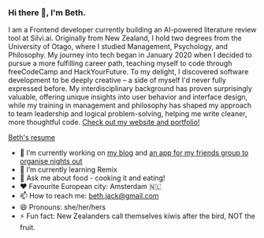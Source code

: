 ### Hi there 👋, I'm Beth.

I am a Frontend developer currently building an AI-powered literature review tool at Silvi.ai. Originally from New Zealand, I hold two degrees from the University of Otago, where I studied Management, Psychology, and Philosophy. My journey into tech began in January 2020 when I decided to pursue a more fulfilling career path, teaching myself to code through freeCodeCamp and HackYourFuture. To my delight, I discovered software development to be deeply creative – a side of myself I'd never fully expressed before. My interdisciplinary background has proven surprisingly valuable, offering unique insights into user behavior and interface design, while my training in management and philosophy has shaped my approach to team leadership and logical problem-solving, helping me write cleaner, more thoughtful code. [Check out my website and portfolio!](https://cph.kiwi/)

[Beth's resume](https://github.com/cph-kiwi/cph-kiwi/blob/main/Beth%20Jackson%20resume%2017-12-21.pdf)

- 🔭 I’m currently working on [my blog](https://cph.kiwi/blog) and [an app for my friends group to organise nights out](https://dining-dames.cph.kiwi/)
- 🌱 I’m currently learning Remix
- 💬 Ask me about food - cooking it and eating!
- ♥️ Favourite European city: Amsterdam 🇳🇱
- 📫 How to reach me: beth.jack@gmail.com
- 😄 Pronouns: she/her/hers
- ⚡ Fun fact: New Zealanders call themselves kiwis after the bird, NOT the fruit.



<!--

-->
